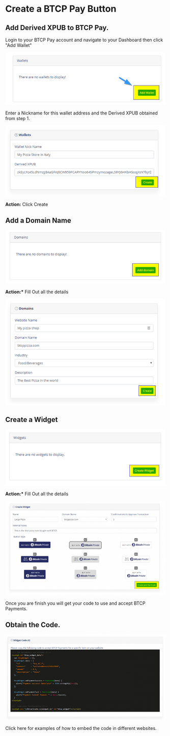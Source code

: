 # Create a BTCP Pay Button

##  **Add Derived XPUB to BTCP Pay.**

Login to your BTCP Pay account and navigate to your Dashboard then click "Add Wallet"

![](../.gitbook/assets/image%20%284%29.png)

Enter a Nickname for this wallet address and the Derived XPUB obtained from step 1.

![](../.gitbook/assets/image%20%2824%29.png)

**Action:** Click Create

## **Add a Domain Name**

![](../.gitbook/assets/image.png)

**Action:\*** Fill Out all the details

![](../.gitbook/assets/image%20%2819%29.png)

## **Create a Widget**

![](../.gitbook/assets/image%20%288%29.png)

**Action:\*** Fill Out all the details

![](../.gitbook/assets/image%20%283%29.png)

Once you are finish you will get your code to use and accept BTCP Payments.

## **Obtain the Code.**

![](../.gitbook/assets/image%20%289%29.png)

Click here for examples of how to embed the code in different websites.

